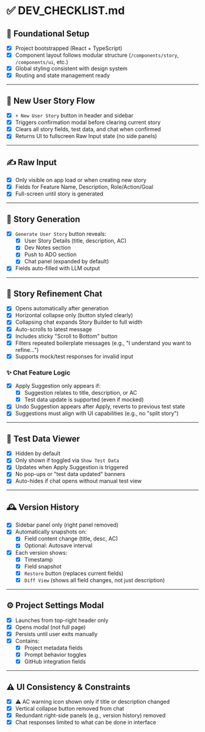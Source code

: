 # ✅ DEV_CHECKLIST.md

## 🧱 Foundational Setup
- [x] Project bootstrapped (React + TypeScript)
- [x] Component layout follows modular structure (`/components/story`, `/components/ui`, etc.)
- [x] Global styling consistent with design system
- [x] Routing and state management ready

---

## 🔄 New User Story Flow
- [x] `+ New User Story` button in header and sidebar
- [x] Triggers confirmation modal before clearing current story
- [x] Clears all story fields, test data, and chat when confirmed
- [x] Returns UI to fullscreen Raw Input state (no side panels)

---

## ✍️ Raw Input
- [x] Only visible on app load or when creating new story
- [x] Fields for Feature Name, Description, Role/Action/Goal
- [x] Full-screen until story is generated

---

## 📜 Story Generation
- [x] `Generate User Story` button reveals:
  - [x] User Story Details (title, description, AC)
  - [x] Dev Notes section
  - [x] Push to ADO section
  - [x] Chat panel (expanded by default)
- [x] Fields auto-filled with LLM output

---

## 💬 Story Refinement Chat
- [x] Opens automatically after generation
- [x] Horizontal collapse only (button styled clearly)
- [x] Collapsing chat expands Story Builder to full width
- [x] Auto-scrolls to latest message
- [x] Includes sticky "Scroll to Bottom" button
- [x] Filters repeated boilerplate messages (e.g., "I understand you want to refine...")
- [x] Supports mock/test responses for invalid input

### ✨ Chat Feature Logic
- [x] Apply Suggestion only appears if:
  - [x] Suggestion relates to title, description, or AC
  - [x] Test data update is supported (even if mocked)
- [x] Undo Suggestion appears after Apply, reverts to previous test state
- [x] Suggestions must align with UI capabilities (e.g., no "split story")

---

## 🧪 Test Data Viewer
- [x] Hidden by default
- [x] Only shown if toggled via `Show Test Data`
- [x] Updates when Apply Suggestion is triggered
- [x] No pop-ups or "test data updated" banners
- [x] Auto-hides if chat opens without manual test view

---

## 🕰️ Version History
- [x] Sidebar panel only (right panel removed)
- [x] Automatically snapshots on:
  - [x] Field content change (title, desc, AC)
  - [x] Optional: Autosave interval
- [x] Each version shows:
  - [x] Timestamp
  - [x] Field snapshot
  - [x] `Restore` button (replaces current fields)
  - [x] `Diff View` (shows all field changes, not just description)

---

## ⚙️ Project Settings Modal
- [x] Launches from top-right header only
- [x] Opens modal (not full page)
- [x] Persists until user exits manually
- [x] Contains:
  - [x] Project metadata fields
  - [x] Prompt behavior toggles
  - [x] GitHub integration fields

---

## ⚠️ UI Consistency & Constraints
- [x] ⚠️ AC warning icon shown only if title or description changed
- [x] Vertical collapse button removed from chat
- [x] Redundant right-side panels (e.g., version history) removed
- [x] Chat responses limited to what can be done in interface
